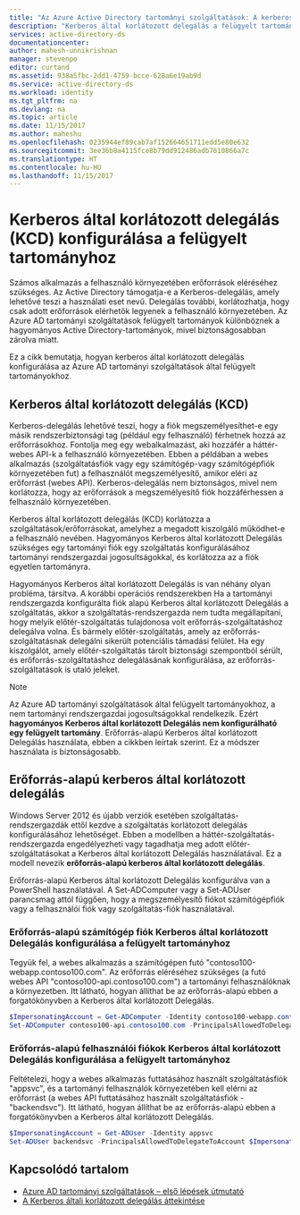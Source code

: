 ```yaml
---
title: "Az Azure Active Directory tartományi szolgáltatások: A kerberos által korlátozott delegálás engedélyezése |} Microsoft Docs"
description: "Kerberos által korlátozott delegálás a felügyelt tartományok Azure Active Directory tartományi szolgáltatások engedélyezése"
services: active-directory-ds
documentationcenter: 
author: mahesh-unnikrishnan
manager: stevenpo
editor: curtand
ms.assetid: 938a5fbc-2dd1-4759-bcce-628a6e19ab9d
ms.service: active-directory-ds
ms.workload: identity
ms.tgt_pltfrm: na
ms.devlang: na
ms.topic: article
ms.date: 11/15/2017
ms.author: maheshu
ms.openlocfilehash: 0235944ef89cab7af152664651711edd5e80e632
ms.sourcegitcommit: 3ee36b8a4115fce8b79dd912486adb7610866a7c
ms.translationtype: HT
ms.contentlocale: hu-HU
ms.lasthandoff: 11/15/2017
---
```

# <a name="configure-kerberos-constrained-delegation-kcd-on-a-managed-domain"></a>Kerberos által korlátozott delegálás (KCD) konfigurálása a felügyelt tartományhoz
Számos alkalmazás a felhasználó környezetében erőforrások eléréséhez szükséges. Az Active Directory támogatja-e a Kerberos-delegálás, amely lehetővé teszi a használati eset nevű. Delegálás további, korlátozhatja, hogy csak adott erőforrások elérhetők legyenek a felhasználó környezetében. Az Azure AD tartományi szolgáltatások felügyelt tartományok különböznek a hagyományos Active Directory-tartományok, mivel biztonságosabban zárolva miatt.

Ez a cikk bemutatja, hogyan kerberos által korlátozott delegálás konfigurálása az Azure AD tartományi szolgáltatások által felügyelt tartományokhoz.

## <a name="kerberos-constrained-delegation-kcd"></a>Kerberos által korlátozott delegálás (KCD)
Kerberos-delegálás lehetővé teszi, hogy a fiók megszemélyesíthet-e egy másik rendszerbiztonsági tag (például egy felhasználó) férhetnek hozzá az erőforrásokhoz. Fontolja meg egy webalkalmazást, aki hozzáfér a háttér-webes API-k a felhasználó környezetében. Ebben a példában a webes alkalmazás (szolgáltatásfiók vagy egy számítógép-vagy számítógépfiók környezetében fut) a felhasználót megszemélyesítő, amikor eléri az erőforrást (webes API). Kerberos-delegálás nem biztonságos, mivel nem korlátozza, hogy az erőforrások a megszemélyesítő fiók hozzáférhessen a felhasználó környezetében.

Kerberos által korlátozott delegálás (KCD) korlátozza a szolgáltatások/erőforrásokat, amelyhez a megadott kiszolgáló működhet-e a felhasználó nevében. Hagyományos Kerberos által korlátozott Delegálás szükséges egy tartományi fiók egy szolgáltatás konfigurálásához tartományi rendszergazdai jogosultságokkal, és korlátozza az a fiók egyetlen tartományra.

Hagyományos Kerberos által korlátozott Delegálás is van néhány olyan probléma, társítva. A korábbi operációs rendszerekben Ha a tartományi rendszergazda konfigurálta fiók alapú Kerberos által korlátozott Delegálás a szolgáltatás, akkor a szolgáltatás-rendszergazda nem tudta megállapítani, hogy melyik előtér-szolgáltatás tulajdonosa volt erőforrás-szolgáltatáshoz delegálva volna. És bármely előtér-szolgáltatás, amely az erőforrás-szolgáltatásnak delegálni sikerült potenciális támadási felület. Ha egy kiszolgálót, amely előtér-szolgáltatás tárolt biztonsági szempontból sérült, és erőforrás-szolgáltatáshoz delegálásának konfigurálása, az erőforrás-szolgáltatások is utaló jeleket.

> [!NOTE]
> Az Azure AD tartományi szolgáltatások által felügyelt tartományokhoz, a nem tartományi rendszergazdai jogosultságokkal rendelkezik. Ezért **hagyományos Kerberos által korlátozott Delegálás nem konfigurálható egy felügyelt tartomány**. Erőforrás-alapú Kerberos által korlátozott Delegálás használata, ebben a cikkben leírtak szerint. Ez a módszer használata is biztonságosabb.
>
>

## <a name="resource-based-kerberos-constrained-delegation"></a>Erőforrás-alapú kerberos által korlátozott delegálás
Windows Server 2012 és újabb verziók esetében szolgáltatás-rendszergazdák ettől kezdve a szolgáltatás korlátozott delegálás konfigurálásához lehetőséget. Ebben a modellben a háttér-szolgáltatás-rendszergazda engedélyezheti vagy tagadhatja meg adott előtér-szolgáltatásokat a Kerberos által korlátozott Delegálás használatával. Ez a modell nevezik **erőforrás-alapú kerberos által korlátozott delegálás**.

Erőforrás-alapú Kerberos által korlátozott Delegálás konfigurálva van a PowerShell használatával. A Set-ADComputer vagy a Set-ADUser parancsmag attól függően, hogy a megszemélyesítő fiókot számítógépfiók vagy a felhasználói fiók vagy szolgáltatás-fiók használatával.

### <a name="configure-resource-based-kcd-for-a-computer-account-on-a-managed-domain"></a>Erőforrás-alapú számítógép fiók Kerberos által korlátozott Delegálás konfigurálása a felügyelt tartományhoz
Tegyük fel, a webes alkalmazás a számítógépen futó "contoso100-webapp.contoso100.com". Az erőforrás eléréséhez szükséges (a futó webes API "contoso100-api.contoso100.com") a tartományi felhasználóknak a környezetben. Itt látható, hogyan állíthat be az erőforrás-alapú ebben a forgatókönyvben a Kerberos által korlátozott Delegálás.

```powershell
$ImpersonatingAccount = Get-ADComputer -Identity contoso100-webapp.contoso100.com
Set-ADComputer contoso100-api.contoso100.com -PrincipalsAllowedToDelegateToAccount $ImpersonatingAccount
```

### <a name="configure-resource-based-kcd-for-a-user-account-on-a-managed-domain"></a>Erőforrás-alapú felhasználói fiókok Kerberos által korlátozott Delegálás konfigurálása a felügyelt tartományhoz
Feltételezi, hogy a webes alkalmazás futtatásához használt szolgáltatásfiók "appsvc", és a tartományi felhasználók környezetében kell elérni az erőforrást (a webes API futtatásához használt szolgáltatásfiók - "backendsvc"). Itt látható, hogyan állíthat be az erőforrás-alapú ebben a forgatókönyvben a Kerberos által korlátozott Delegálás.

```powershell
$ImpersonatingAccount = Get-ADUser -Identity appsvc
Set-ADUser backendsvc -PrincipalsAllowedToDelegateToAccount $ImpersonatingAccount
```

## <a name="related-content"></a>Kapcsolódó tartalom
* [Azure AD tartományi szolgáltatások – első lépések útmutató](active-directory-ds-getting-started.md)
* [A Kerberos általi korlátozott delegálás áttekintése](https://technet.microsoft.com/library/jj553400.aspx)
